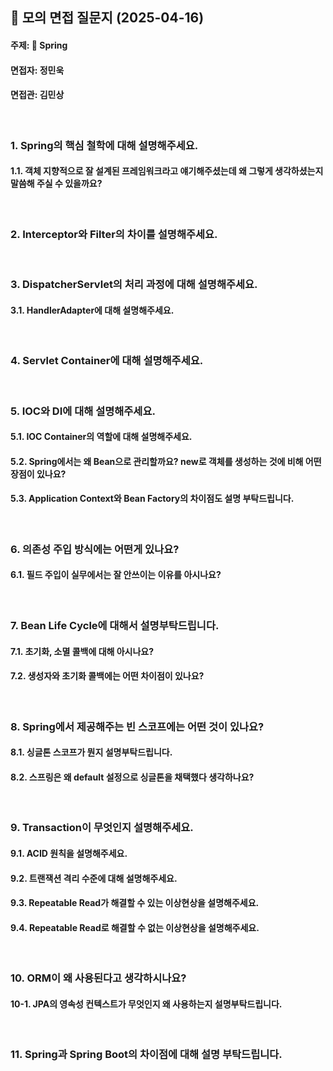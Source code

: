 ## 📌 모의 면접 질문지 (2025-04-16)
#### 주제: 🍃 Spring
#### 면접자: 정민욱
#### 면접관: 김민상

<br>

### 1. Spring의 핵심 철학에 대해 설명해주세요.
#### 1.1. 객체 지향적으로 잘 설계된 프레임워크라고 얘기해주셨는데 왜 그렇게 생각하셨는지 말씀해 주실 수 있을까요?

<br>

### 2. Interceptor와 Filter의 차이를 설명해주세요.

<br>

### 3. DispatcherServlet의 처리 과정에 대해 설명해주세요.
#### 3.1. HandlerAdapter에 대해 설명해주세요.

<br>

### 4. Servlet Container에 대해 설명해주세요.

<br>

### 5. IOC와 DI에 대해 설명해주세요.
#### 5.1. IOC Container의 역할에 대해 설명해주세요.
#### 5.2. Spring에서는 왜 Bean으로 관리할까요? new로 객체를 생성하는 것에 비해 어떤 장점이 있나요?
#### 5.3. Application Context와 Bean Factory의 차이점도 설명 부탁드립니다.

<br>

### 6. 의존성 주입 방식에는 어떤게 있나요?
#### 6.1. 필드 주입이 실무에서는 잘 안쓰이는 이유를 아시나요?

<br>

### 7. Bean Life Cycle에 대해서 설명부탁드립니다.
#### 7.1. 초기화, 소멸 콜백에 대해 아시나요?
#### 7.2. 생성자와 초기화 콜백에는 어떤 차이점이 있나요?

<br>

### 8. Spring에서 제공해주는 빈 스코프에는 어떤 것이 있나요?
#### 8.1. 싱글톤 스코프가 뭔지 설명부탁드립니다.
#### 8.2. 스프링은 왜 default 설정으로 싱글톤을 채택했다 생각하나요?

<br>

### 9. Transaction이 무엇인지 설명해주세요.
#### 9.1. ACID 원칙을 설명해주세요.
#### 9.2. 트랜잭션 격리 수준에 대해 설명해주세요.
#### 9.3. Repeatable Read가 해결할 수 있는 이상현상을 설명해주세요.
#### 9.4. Repeatable Read로 해결할 수 없는 이상현상을 설명해주세요.

<br>

### 10. ORM이 왜 사용된다고 생각하시나요?
#### 10-1. JPA의 영속성 컨텍스트가 무엇인지 왜 사용하는지 설명부탁드립니다.

<br>

### 11. Spring과 Spring Boot의 차이점에 대해 설명 부탁드립니다.
